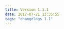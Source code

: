 ```yaml
---
title: Version 1.1.1
date: 2017-07-21 13:35:55 
tags: "changelogs 1.1"
---
```


<script src="https://gist.github.com/spinnaker-release/d223113b2967deb1272b5f8bffa7645a.js"></script>